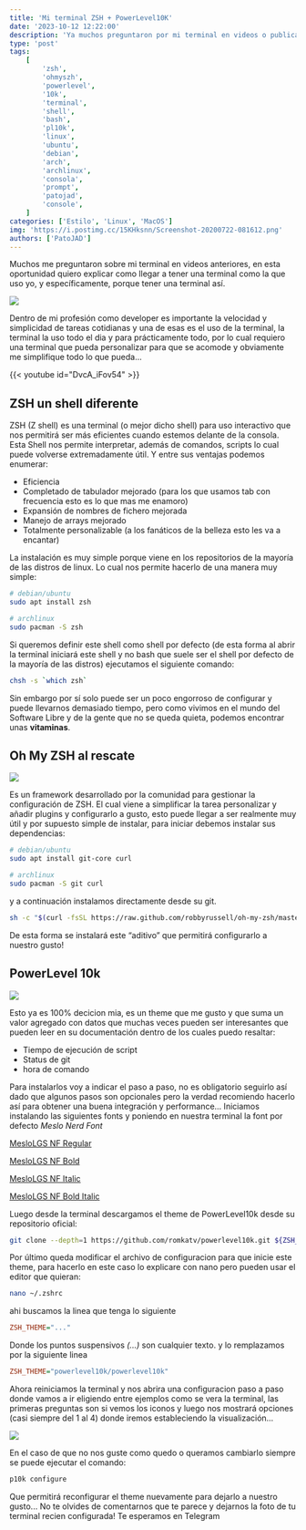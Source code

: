 ```yaml
---
title: 'Mi terminal ZSH + PowerLevel10K'
date: '2023-10-12 12:22:00'
description: 'Ya muchos preguntaron por mi terminal en videos o publicaciones asi que despues de tanta demora decidi compartirla'
type: 'post'
tags:
    [
        'zsh',
        'ohmyszh',
        'powerlevel',
        '10k',
        'terminal',
        'shell',
        'bash',
        'pl10k',
        'linux',
        'ubuntu',
        'debian',
        'arch',
        'archlinux',
        'consola',
        'prompt',
        'patojad',
        'console',
    ]
categories: ['Estilo', 'Linux', 'MacOS']
img: 'https://i.postimg.cc/15KHksnn/Screenshot-20200722-081612.png'
authors: ['PatoJAD']
---
```


Muchos me preguntaron sobre mi terminal en videos anteriores, en esta oportunidad quiero explicar como llegar a tener una terminal como la que uso yo, y específicamente, porque tener una terminal así.

![](https://raw.githubusercontent.com/romkatv/powerlevel10k-media/master/performance.gif)

Dentro de mi profesión como developer es importante la velocidad y simplicidad de tareas cotidianas y una de esas es el uso de la terminal, la terminal la uso todo el dia y para prácticamente todo, por lo cual requiero una terminal que pueda personalizar para que se acomode y obviamente me simplifique todo lo que pueda…

{{< youtube id="DvcA_iFov54" >}}

## ZSH un shell diferente

ZSH (Z shell) es una terminal (o mejor dicho shell) para uso interactivo que nos permitirá ser más eficientes cuando estemos delante de la consola. Esta Shell nos permite interpretar, además de comandos, scripts lo cual puede volverse extremadamente útil. Y entre sus ventajas podemos enumerar:

-   Eficiencia
-   Completado de tabulador mejorado (para los que usamos tab con frecuencia esto es lo que mas me enamoro)
-   Expansión de nombres de fichero mejorada
-   Manejo de arrays mejorado
-   Totalmente personalizable (a los fanáticos de la belleza esto les va a encantar)

La instalación es muy simple porque viene en los repositorios de la mayoría de las distros de linux. Lo cual nos permite hacerlo de una manera muy simple:

```bash
# debian/ubuntu
sudo apt install zsh
```

```bash
# archlinux
sudo pacman -S zsh
```

Si queremos definir este shell como shell por defecto (de esta forma al abrir la terminal iniciará este shell y no bash que suele ser el shell por defecto de la mayoría de las distros) ejecutamos el siguiente comando:

```bash
chsh -s `which zsh`
```

Sin embargo por sí solo puede ser un poco engorroso de configurar y puede llevarnos demasiado tiempo, pero como vivimos en el mundo del Software Libre y de la gente que no se queda quieta, podemos encontrar unas **vitaminas**.

## Oh My ZSH al rescate

![](https://www.ivaylopavlov.com/wp-content/uploads/2017/04/Screenshot-2017-04-30-00.43.48.png)

Es un framework desarrollado por la comunidad para gestionar la configuración de ZSH. El cual viene a simplificar la tarea personalizar y añadir plugins y configurarlo a gusto, esto puede llegar a ser realmente muy útil y por supuesto simple de instalar, para iniciar debemos instalar sus dependencias:

```bash
# debian/ubuntu
sudo apt install git-core curl
```

```bash
# archlinux
sudo pacman -S git curl
```

y a continuación instalamos directamente desde su git.

```bash
sh -c "$(curl -fsSL https://raw.github.com/robbyrussell/oh-my-zsh/master/tools/install.sh)"
```

De esta forma se instalará este “aditivo” que permitirá configurarlo a nuestro gusto!

## PowerLevel 10k

![](https://raw.githubusercontent.com/romkatv/powerlevel10k-media/master/prompt-styles-high-contrast.png)

Esto ya es 100% decicion mia, es un theme que me gusto y que suma un valor agregado con datos que muchas veces pueden ser interesantes que pueden leer en su documentación dentro de los cuales puedo resaltar:

-   Tiempo de ejecución de script
-   Status de git
-   hora de comando

Para instalarlos voy a indicar el paso a paso, no es obligatorio seguirlo así dado que algunos pasos son opcionales pero la verdad recomiendo hacerlo así para obtener una buena integración y performance… Iniciamos instalando las siguientes fonts y poniendo en nuestra terminal la font por defecto _Meslo Nerd Font_

[MesloLGS NF Regular](https://github.com/romkatv/powerlevel10k-media/raw/master/MesloLGS%20NF%20Regular.ttf)

[MesloLGS NF Bold](https://github.com/romkatv/powerlevel10k-media/raw/master/MesloLGS%20NF%20Bold.ttf)

[MesloLGS NF Italic](https://github.com/romkatv/powerlevel10k-media/raw/master/MesloLGS%20NF%20Italic.ttf)

[MesloLGS NF Bold Italic](https://github.com/romkatv/powerlevel10k-media/raw/master/MesloLGS%20NF%20Bold%20Italic.ttf)

Luego desde la terminal descargamos el theme de PowerLevel10k desde su repositorio oficial:

```zsh
git clone --depth=1 https://github.com/romkatv/powerlevel10k.git ${ZSH_CUSTOM:-$HOME/.oh-my-zsh/custom}/themes/powerlevel10k
```

Por último queda modificar el archivo de configuracion para que inicie este theme, para hacerlo en este caso lo explicare con nano pero pueden usar el editor que quieran:

```zsh
nano ~/.zshrc
```

ahi buscamos la linea que tenga lo siguiente

```cfg
ZSH_THEME="..."
```

Donde los puntos suspensivos _(...)_ son cualquier texto. y lo remplazamos por la siguiente linea

```cfg
ZSH_THEME="powerlevel10k/powerlevel10k"
```

Ahora reiniciamos la terminal y nos abrira una configuracion paso a paso donde vamos a ir eligiendo entre ejemplos como se vera la terminal, las primeras preguntas son si vemos los iconos y luego nos mostrará opciones (casi siempre del 1 al 4) donde iremos estableciendo la visualización…

![](https://raw.githubusercontent.com/romkatv/powerlevel10k-media/master/configuration-wizard.gif)

En el caso de que no nos guste como quedo o queramos cambiarlo siempre se puede ejecutar el comando:

```zsh
p10k configure
```

Que permitirá reconfigurar el theme nuevamente para dejarlo a nuestro gusto... No te olvides de comentarnos que te parece y dejarnos la foto de tu terminal recien configurada! Te esperamos en Telegram
